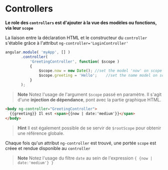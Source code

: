 # Controllers

**Le role des `controllers` est d'ajouter à la vue des modèles ou fonctions, via leur `scope`**

La liaison entre la déclaration HTML et le constructeur du `controller` s'établie grâce à l'attribut `ng-controller='LoginController'`
 
```javascript
angular.module( 'myApp', [] )
       .controller(
	       'GreetingController', function( $scope )
	       {
		       $scope.now = new Date(); //set the model 'now' on scope
		       $scope.greeting = 'Hello';    //set the name model on scope
	       }
       );
```

> **Note** Notez l'usage de l'argument `$scope` passé en paramètre. Il s'agit d'une **injection de dépendance**, pont avec la partie graphique HTML. 

```html
<body ng-controller="GreetingController">
  {{greeting}} Il est <span>{{now | date:'medium'}}</span>
</body>
```
> **Hint** Il est également possible de se servir de `$rootScope` pour obtenir une référence globale.

Chaque fois qu'un attribut `ng-controller` est trouvé, une portée `scope` est créee et rendue disponible au `controller` 

> **Note** Notez l'usage du filtre `date` au sein de l'expression `{ {now | date:'medium'} }`
